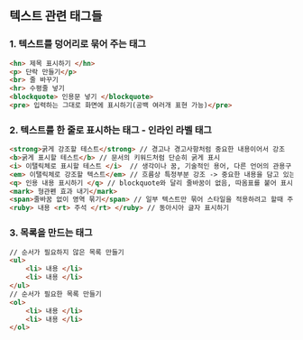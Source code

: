 ## 텍스트 관련 태그들

### 1. 텍스트를 덩어리로 묶어 주는 태그

```html
<hn> 제목 표시하기 </hn>
<p> 단락 만들기</p>
<br> 줄 바꾸기
<hr> 수평줄 넣기
<blockquote> 인용문 넣기 </blockquote>
<pre> 입력하는 그대로 화면에 표시하기(공백 여러개 표현 가능)</pre>
```

### 2. 텍스트를 한 줄로 표시하는 태그 - 인라인 라벨 태그

```html
<strong>굵게 강조할 테스트</strong> // 경고나 경고사항처럼 중요한 내용이어서 강조
<b>굵게 표시할 테스트</b> // 문서의 키워드처럼 단순히 굵게 표시
<i> 이탤릭체로 표시할 테스트 </i>  // 생각이나 꿈, 기술적인 용어, 다른 언어의 관용구 등 -> 단순히 이탤릭체
<em> 이탤릭체로 강조할 텍스트</em> // 흐름상 특정부분 강조 -> 중요한 내용을 담고 있는 경우
<q> 인용 내용 표시하기 </q> // blockquote와 달리 줄바꿈이 없음, 따옴표를 붙어 표시
<mark> 형관펜 효과 내기</mark>
<span>줄바꿈 없이 영역 묶기</span> // 일부 텍스트만 묶어 스타일을 적용하려고 할때 주로 사용
<ruby> 내용 <rt> 주석 </rt> </ruby> // 동아시아 글자 표시하기

```

### 3. 목록을 만드는 태그

```html
// 순서가 필요하지 않은 목록 만들기
<ul>
    <li> 내용 </li>
    <li> 내용 </li>
</ul>
// 순서가 필요한 목록 만들기
<ol>
    <li> 내용 </li>
    <li> 내용 </li>
</ol>
```

